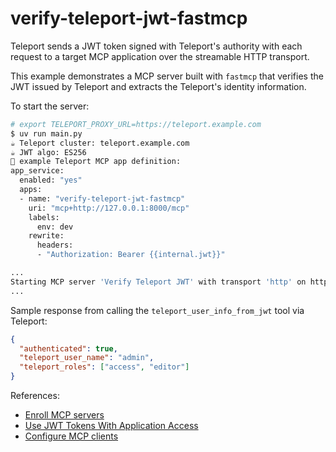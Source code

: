 # verify-teleport-jwt-fastmcp

Teleport sends a JWT token signed with Teleport's authority with each request
to a target MCP application over the streamable HTTP transport.

This example demonstrates a MCP server built with `fastmcp` that verifies the
JWT issued by Teleport and extracts the Teleport's identity information.

To start the server:
```bash
# export TELEPORT_PROXY_URL=https://teleport.example.com
$ uv run main.py
☕ Teleport cluster: teleport.example.com
☕ JWT algo: ES256
🚀 example Teleport MCP app definition:
app_service:
  enabled: "yes"
  apps:
  - name: "verify-teleport-jwt-fastmcp"
    uri: "mcp+http://127.0.0.1:8000/mcp"
    labels:
      env: dev
    rewrite:
      headers:
      - "Authorization: Bearer {{internal.jwt}}"

...
Starting MCP server 'Verify Teleport JWT' with transport 'http' on http://127.0.0.1:8000/mcp  
...
```

Sample response from calling the `teleport_user_info_from_jwt` tool via
Teleport:
```json
{
  "authenticated": true,
  "teleport_user_name": "admin",
  "teleport_roles": ["access", "editor"]
}
```

References:
- [Enroll MCP servers](https://goteleport.com/docs/enroll-resources/mcp-access/)
- [Use JWT Tokens With Application Access](https://goteleport.com/docs/enroll-resources/application-access/jwt/introduction/)
- [Configure MCP clients](https://goteleport.com/docs/connect-your-client/model-context-protocol/mcp-access/)
